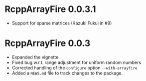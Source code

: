 # RcppArrayFire 0.0.3.1

* Support for sparse matrices (Kazuki Fukui in #9)

# RcppArrayFire 0.0.3

* Expanded the vignette
* Fixed bug w.r.t. range adjustment for uniform random numbers
* Corrected handling of the `configure` option `--with-arrayfire`
* Added a `NEWS.md` file to track changes to the package.



